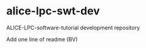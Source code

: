 # alice-lpc-swt-dev
ALICE-LPC-software-tutorial development repository

Add one line of readme (BV)
